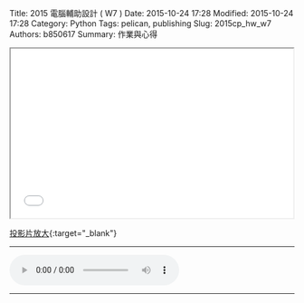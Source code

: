 Title: 2015 電腦輔助設計 ( W7 )
Date: 2015-10-24 17:28
Modified: 2015-10-24 17:28
Category: Python
Tags: pelican, publishing
Slug: 2015cp_hw_w7
Authors: b850617
Summary: 作業與心得

<iframe src="simplest5.html" width="500" height="300"></iframe>

[投影片放大](simplest5.html){:target="_blank"} 
<br>
<hr>
<html>
<head>
<title>music23.mp3</title>
</head>
<body>
    <audio controls pause loop>
        <source src="https://copy.com/eV9GXsTZO0zKOCdm" >
    </audio>
</body>
</html>
<hr>
<br>



